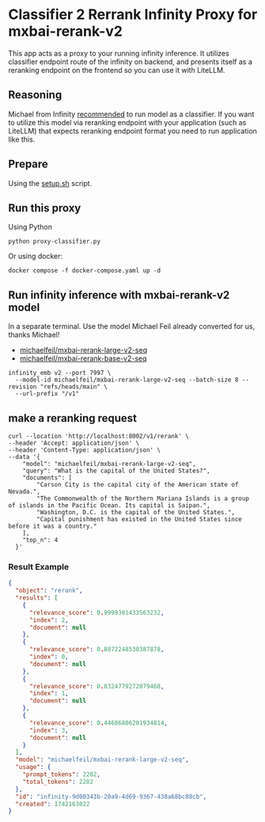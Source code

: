 # Classifier 2 Rerrank Infinity Proxy for mxbai-rerank-v2

This app acts as a proxy to your running infinity inference. It utilizes classifier endpoint route of the infinity on backend, and presents itself as a reranking endpoint on the frontend so you can use it with LiteLLM.

## Reasoning

Michael from Infinity [recommended](https://github.com/michaelfeil/infinity/issues/552) to run model as a classifier. If you want to utilize this model via reranking endpoint with your application (such as LiteLLM) that expects reranking endpoint format you need to run application like this.

## Prepare

Using the [setup.sh](setup.sh) script.

## Run this proxy

Using Python
```shell
python proxy-classifier.py
```

Or using docker:
```shell
docker compose -f docker-compose.yaml up -d
```

## Run infinity inference with mxbai-rerank-v2 model

In a separate terminal. Use the model Michael Feil already converted for us, thanks Michael!

- [michaelfeil/mxbai-rerank-large-v2-seq](https://huggingface.co/michaelfeil/mxbai-rerank-large-v2-seq)
- [michaelfeil/mxbai-rerank-base-v2-seq](https://huggingface.co/michaelfeil/mxbai-rerank-base-v2-seq)

```shell
infinity_emb v2 --port 7997 \
  --model-id michaelfeil/mxbai-rerank-large-v2-seq --batch-size 8 --revision "refs/heads/main" \
  --url-prefix "/v1"
```

## make a reranking request

```shell
curl --location 'http://localhost:8002/v1/rerank' \
--header 'Accept: application/json' \
--header 'Content-Type: application/json' \
--data '{
    "model": "michaelfeil/mxbai-rerank-large-v2-seq",
    "query": "What is the capital of the United States?",
    "documents": [
        "Carson City is the capital city of the American state of Nevada.",
        "The Commonwealth of the Northern Mariana Islands is a group of islands in the Pacific Ocean. Its capital is Saipan.",
        "Washington, D.C. is the capital of the United States.",
        "Capital punishment has existed in the United States since before it was a country."
    ],
    "top_n": 4
  }'
```

### Result Example

```json
{
  "object": "rerank",
  "results": [
    {
      "relevance_score": 0.9999301433563232,
      "index": 2,
      "document": null
    },
    {
      "relevance_score": 0.8872248530387878,
      "index": 0,
      "document": null
    },
    {
      "relevance_score": 0.8324779272079468,
      "index": 1,
      "document": null
    },
    {
      "relevance_score": 0.44686806201934814,
      "index": 3,
      "document": null
    }
  ],
  "model": "michaelfeil/mxbai-rerank-large-v2-seq",
  "usage": {
    "prompt_tokens": 2282,
    "total_tokens": 2282
  },
  "id": "infinity-9d00343b-20a9-4d69-9367-438a68bc08cb",
  "created": 1742163022
}
```
